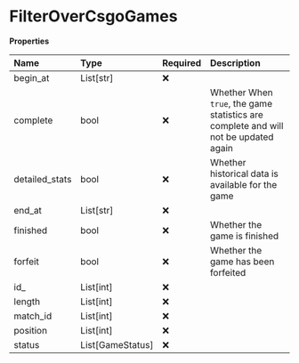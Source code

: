 # FilterOverCsgoGames

**Properties**

| Name           | Type             | Required | Description                                                                         |
| :------------- | :--------------- | :------- | :---------------------------------------------------------------------------------- |
| begin_at       | List[str]        | ❌       |                                                                                     |
| complete       | bool             | ❌       | Whether When `true`, the game statistics are complete and will not be updated again |
| detailed_stats | bool             | ❌       | Whether historical data is available for the game                                   |
| end_at         | List[str]        | ❌       |                                                                                     |
| finished       | bool             | ❌       | Whether the game is finished                                                        |
| forfeit        | bool             | ❌       | Whether the game has been forfeited                                                 |
| id\_           | List[int]        | ❌       |                                                                                     |
| length         | List[int]        | ❌       |                                                                                     |
| match_id       | List[int]        | ❌       |                                                                                     |
| position       | List[int]        | ❌       |                                                                                     |
| status         | List[GameStatus] | ❌       |                                                                                     |
